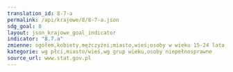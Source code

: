 ```yaml
---
translation_id: 8-7-a
permalink: /api/krajowe/8/8-7-a.json
sdg_goal: 8
layout: json_krajowe_goal_indicator
indicator: "8.7.a"
zmienne: ogółem,kobiety,mężczyźni;miasto,wieś;osoby w wieku 15-24 lata,w wieku 18-59/64 lat,osoby w wieku 50-89 lat;w wieku 16-89 lat
kategorie: wg płci,miasto/wieś,wg grup wieku,osoby niepełnosprawne
source_url: www.stat.gov.pl
---
```

